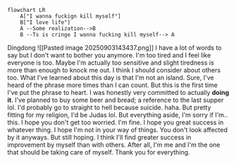 ```mermaid
flowchart LR
	A["I wanna fuckign kill myself"]
	B["I love life"]
	A --Some realization-->B
	B --Ts is cringe I wanna fucking kill myself--> A
```

Dingdong ![[Pasted image 20250903143437.png]]
I have a lot of words to say but I don't want to bother you anymore. I'm too tired and I feel like everyone is too. Maybe I'm actually too sensitive and slight tiredness is more than enough to knock me out. I think I should consider about others too. What I've learned about this day is that I'm not an island. Sure, I've heard of the phrase more times than I can count. But this is the first time I've put the phrase to heart. I was honestly very committed to actually **doing it**. I've planned to buy some beer and bread; a reference to the last supper lol. I'd probably go to straight to hell because suicide. haha. But pretty fitting for my religion, I'd be Judas lol. But everything aside, I'm sorry if I'm.. this. I hope you don't get too worried. I'm fine. I hope you great success in whatever thing. I hope I'm not in your way of things. You don't look affected by it anyways. But still hoping. I think I'll find greater success in improvement by myself than with others. After all, I'm me and I'm the one that should be taking care of myself. Thank you for everything.
